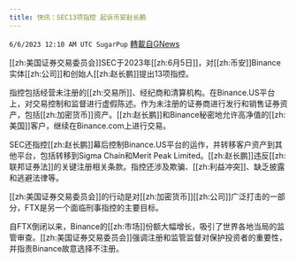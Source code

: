 ```yaml
---
title: 快讯：SEC13项指控 起诉币安赵长鹏
---
```

`6/6/2023 12:10 AM UTC SugarPup` [轉載自GNews](https://gnews.org/articles/1360400)

[[zh:美国证券交易委员会]]SEC于2023年[[zh:6月5日]]，对[[zh:币安]]Binance实体[[zh:公司]]和创始人[[zh:赵长鹏]]提出13项指控。

指控包括经营未注册的[[zh:交易所]]、经纪商和清算机构。在Binance.US平台上，对交易控制和监督进行虚假陈述。作为未注册的证券商进行发行和销售证券资产，包括[[zh:加密货币]]资产。[[zh:赵长鹏]]和Binance秘密地允许高净值的[[zh:美国]]客户，继续在Binance.com上进行交易。

SEC还指控[[zh:赵长鹏]]幕后控制Binance.US平台的运作，并转移客户资产到其他平台，包括转移到Sigma Chain和Merit Peak Limited。[[zh:赵长鹏]]违反[[zh:联邦证券法]]的关键注册相关条款。指控还涉及欺骗、[[zh:利益冲突]]、缺乏披露和逃避法律等。

[[zh:美国证券交易委员会]]的行动是对[[zh:加密货币]][[zh:公司]]广泛打击的一部分，FTX是另一个面临刑事指控的主要目标。

自FTX倒闭以来，Binance的[[zh:市场]]份额大幅增长，吸引了世界各地当局的监管审查。[[zh:美国证券交易委员会]]强调注册和监管监督对保护投资者的重要性，并指责Binance故意选择不注册。
